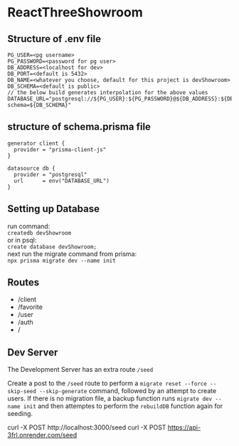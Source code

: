 # ReactThreeShowroom

## Structure of .env file

```text
PG_USER=<pg username>
PG_PASSWORD=<password for pg user>
DB_ADDRESS=<localhost for dev>
DB_PORT=<default is 5432>
DB_NAME=<whatever you choose, default for this project is devShowroom>
DB_SCHEMA=<default is public>
// the below build generates interpolation for the above values
DATABASE_URL="postgresql://${PG_USER}:${PG_PASSWORD}@${DB_ADDRESS}:${DB_PORT}/${DB_NAME}?schema=${DB_SCHEMA}"
```

## structure of schema.prisma file

```prisma
generator client {
  provider = "prisma-client-js"
}

datasource db {
  provider = "postgresql"
  url      = env("DATABASE_URL")
}
```

## Setting up Database

run command:
<br>
`createdb devShowroom`
<br>
or in psql:
<br>
`create database devShowroom;`
<br>
next run the migrate command from prisma:
<br>
`npx prisma migrate dev --name init`

## Routes

- /client
- /favorite
- /user
- /auth
- /

## Dev Server

The Development Server has an extra route `/seed`

Create a post to the `/seed` route to perform a `migrate reset --force --skip-seed --skip-generate` command, followed by an attempt to create users. If there is no migration file, a backup function runs `migrate dev --name init` and then attemptes to perform the `rebuildDB` function again for seeding.

curl -X POST http://localhost:3000/seed
curl -X POST https://api-3frl.onrender.com/seed
